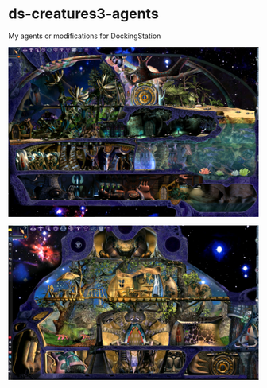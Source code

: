 # ds-creatures3-agents
My agents or modifications for DockingStation

![Nest Jungles](https://raw.githubusercontent.com/scorpioza/ds-creatures3-agents/master/_screenshots/nestJungles.png)

![Nest Terrarium](https://raw.githubusercontent.com/scorpioza/ds-creatures3-agents/master/_screenshots/nestTerrarium.png)
